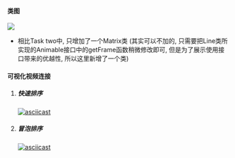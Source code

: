 #### 类图

![](http://www.plantuml.com/plantuml/png/lLRDRjim3BxxAGJiedJDE_G7wr2WEsp1JiCGo3Rj2D5F9ibhks3lFbcKPKTr4ZI7vMAA8p_o-yX9lR6E6TT9KVXV9PYrv861uR0lYFzzn0FboX41Qe7E9wvOAO2quD340CFKDaRqHyl_0CNpyhVcjGzNzrfeSoTqjGqPNDNmSar2SbikYhz33sCSuN8dG89obiHYsDfwVID1bc3iUer50inejgDP9XDB5YE2s-Ww8Pne3pyjViefBQbhthncgGgUXsmycMIroIeNgH7l0TEm2h0LLB05zyrhIgEeAsUuQeFtyzsZQZGDYgNKGH-oVoy4YkxJOIhtIXlNursJMyNbAULZuHy_YU3MpOcBMvCMgNMRsD7eyAsWAwXgcAgrVDAi7bOCLv4quREOXEwwWpL4tPCO0hydLnTpJa_3atFwKRbROzWhdTQtpsmNK5ZQZapi1yCaPDDAyfBzV8qyFWtXajBUcGQDI0u-gRQV-B6XHeoc1x07BbjjG0AwXgw8tOAhDlEpnsQ5PlKGJhEyHHQt2YNeGS5fZ05LG_zlT9wndIxsIh7jMPv2j_6iZGD3RFYCBcms6ZbKJXCnw05KJd40fJdwb6ZmVT_HUortp7YiAXflQFSeg1fI1zL9CgGXzzO06pXPoOJmDiAmqZh3AaTAhGKmHIgPxzMRtKNKAIEAAypwxSqvZ0oQJbLdkqyDuGJlcEKL5irlA3171li1kocxfW63dcpK-PwcWFd_LldDS9Py8d6f2f5yLvO28djuSQ3g0qNsfvgRhvkmltQysfw7pX_A0FohpmteU8at3jKolDruCojvUOzVc3FyvRANAVIZdyT3fKLwi_31Kc2B8zSMLgOHv9f4WCKxtgd_yQOKap-NbiihWXqKiI7lqk5jBmxlVRrS9laAl2All2jgcxl05AX6xq6uuWPKtKdn3m00)

- 相比Task two中, 只增加了一个Matrix类 (其实可以不加的, 只需要把Line类所实现的Animable接口中的getFrame函数稍微修改即可, 但是为了展示使用接口带来的优越性, 所以这里新增了一个类)




#### 可视化视频连接
1. ##### 快速排序

    [![asciicast](https://asciinema.org/a/vpveKF5X5B8EkTTrsLlISoYs3.svg)](https://asciinema.org/a/vpveKF5X5B8EkTTrsLlISoYs3)

    

2. ##### 冒泡排序

    [![asciicast](https://asciinema.org/a/TzKF0xQJdHOR3sTcDgJdbtB3Q.svg)](https://asciinema.org/a/TzKF0xQJdHOR3sTcDgJdbtB3Q)
